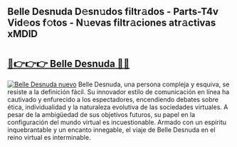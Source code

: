 ## Belle Desnuda D𝚎sn𝚞dos filtr𝚊dos - Parts-T4v Vid𝚎os f𝚘tos - N𝚞evas filtr𝚊ciones atr𝚊ctivas xMDlD

# <h2><a href="http://mb7jz19.tromn.icu/?c=Belle+Desnuda">🔗👉👉👉 Belle Desnuda 🔗🔗</a></h2>

[![Belle Desnuda nuevo](https://i.imgur.com/pEAQMta.gif)](http://mb7jz19.tromn.icu/?c=Belle+Desnuda)
Belle Desnuda, una persona compleja y esquiva, se resiste a la definición fácil. Su innovador estilo de comunicación en línea ha cautivado y enfurecido a los espectadores, encendiendo debates sobre ética, individualidad y la naturaleza evolutiva de las sociedades virtuales. A pesar de la ambigüedad de sus objetivos futuros, su papel en la configuración del mundo virtual es incuestionable. Armado con un espíritu inquebrantable y un encanto innegable, el viaje de Belle Desnuda en el reino virtual es interminable.
